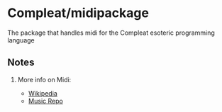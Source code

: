# Compleat/midipackage

The package that handles midi for the Compleat esoteric programming language

## Notes

1. More info on Midi:

   - [Wikipedia](https://en.wikipedia.org/wiki/MIDI)
   - [Music Repo](https://www.musicrepo.com/what-is-midi/)
